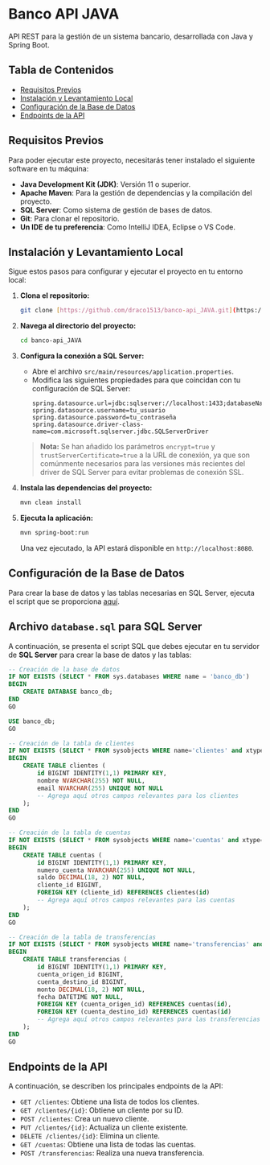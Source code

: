 # Banco API JAVA

API REST para la gestión de un sistema bancario, desarrollada con Java y Spring Boot.

## Tabla de Contenidos

- [Requisitos Previos](#requisitos-previos)
- [Instalación y Levantamiento Local](#instalación-y-levantamiento-local)
- [Configuración de la Base de Datos](#configuración-de-la-base-de-datos)
- [Endpoints de la API](#endpoints-de-la-api)

## Requisitos Previos

Para poder ejecutar este proyecto, necesitarás tener instalado el siguiente software en tu máquina:

- **Java Development Kit (JDK)**: Versión 11 o superior.
- **Apache Maven**: Para la gestión de dependencias y la compilación del proyecto.
- **SQL Server**: Como sistema de gestión de bases de datos.
- **Git**: Para clonar el repositorio.
- **Un IDE de tu preferencia**: Como IntelliJ IDEA, Eclipse o VS Code.

## Instalación y Levantamiento Local

Sigue estos pasos para configurar y ejecutar el proyecto en tu entorno local:

1.  **Clona el repositorio:**
    ```bash
    git clone [https://github.com/draco1513/banco-api_JAVA.git](https://github.com/draco1513/banco-api_JAVA.git)
    ```

2.  **Navega al directorio del proyecto:**
    ```bash
    cd banco-api_JAVA
    ```

3.  **Configura la conexión a SQL Server:**
    - Abre el archivo `src/main/resources/application.properties`.
    - Modifica las siguientes propiedades para que coincidan con tu configuración de SQL Server:
      ```properties
      spring.datasource.url=jdbc:sqlserver://localhost:1433;databaseName=banco_db;encrypt=true;trustServerCertificate=true
      spring.datasource.username=tu_usuario
      spring.datasource.password=tu_contraseña
      spring.datasource.driver-class-name=com.microsoft.sqlserver.jdbc.SQLServerDriver
      ```
    > **Nota:** Se han añadido los parámetros `encrypt=true` y `trustServerCertificate=true` a la URL de conexión, ya que son comúnmente necesarios para las versiones más recientes del driver de SQL Server para evitar problemas de conexión SSL.

4.  **Instala las dependencias del proyecto:**
    ```bash
    mvn clean install
    ```

5.  **Ejecuta la aplicación:**
    ```bash
    mvn spring-boot:run
    ```

    Una vez ejecutado, la API estará disponible en `http://localhost:8080`.

## Configuración de la Base de Datos

Para crear la base de datos y las tablas necesarias en SQL Server, ejecuta el script que se proporciona [aquí](#archivo-databasesql-para-sql-server).

## Archivo `database.sql` para SQL Server

A continuación, se presenta el script SQL que debes ejecutar en tu servidor de **SQL Server** para crear la base de datos y las tablas:

```sql
-- Creación de la base de datos
IF NOT EXISTS (SELECT * FROM sys.databases WHERE name = 'banco_db')
BEGIN
    CREATE DATABASE banco_db;
END
GO

USE banco_db;
GO

-- Creación de la tabla de clientes
IF NOT EXISTS (SELECT * FROM sysobjects WHERE name='clientes' and xtype='U')
BEGIN
    CREATE TABLE clientes (
        id BIGINT IDENTITY(1,1) PRIMARY KEY,
        nombre NVARCHAR(255) NOT NULL,
        email NVARCHAR(255) UNIQUE NOT NULL
        -- Agrega aquí otros campos relevantes para los clientes
    );
END
GO

-- Creación de la tabla de cuentas
IF NOT EXISTS (SELECT * FROM sysobjects WHERE name='cuentas' and xtype='U')
BEGIN
    CREATE TABLE cuentas (
        id BIGINT IDENTITY(1,1) PRIMARY KEY,
        numero_cuenta NVARCHAR(255) UNIQUE NOT NULL,
        saldo DECIMAL(18, 2) NOT NULL,
        cliente_id BIGINT,
        FOREIGN KEY (cliente_id) REFERENCES clientes(id)
        -- Agrega aquí otros campos relevantes para las cuentas
    );
END
GO

-- Creación de la tabla de transferencias
IF NOT EXISTS (SELECT * FROM sysobjects WHERE name='transferencias' and xtype='U')
BEGIN
    CREATE TABLE transferencias (
        id BIGINT IDENTITY(1,1) PRIMARY KEY,
        cuenta_origen_id BIGINT,
        cuenta_destino_id BIGINT,
        monto DECIMAL(18, 2) NOT NULL,
        fecha DATETIME NOT NULL,
        FOREIGN KEY (cuenta_origen_id) REFERENCES cuentas(id),
        FOREIGN KEY (cuenta_destino_id) REFERENCES cuentas(id)
        -- Agrega aquí otros campos relevantes para las transferencias
    );
END
GO

```

## Endpoints de la API

A continuación, se describen los principales endpoints de la API:

- `GET /clientes`: Obtiene una lista de todos los clientes.
- `GET /clientes/{id}`: Obtiene un cliente por su ID.
- `POST /clientes`: Crea un nuevo cliente.
- `PUT /clientes/{id}`: Actualiza un cliente existente.
- `DELETE /clientes/{id}`: Elimina un cliente.
- `GET /cuentas`: Obtiene una lista de todas las cuentas.
- `POST /transferencias`: Realiza una nueva transferencia.
